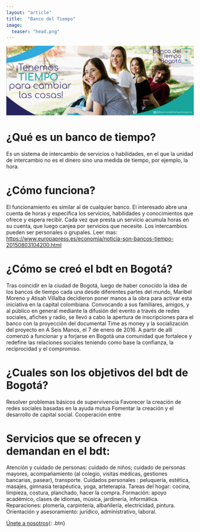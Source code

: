 ```yaml
---
layout: "article"
title:  "Banco del Tiempo"
image:
  teaser: "head.png"
---
```



![1](/images/head.png)

# ¿Qué es un banco de tiempo?



Es un sistema de intercambio de servicios o habilidades, en el que la unidad de intercambio no es el dinero sino una medida de tiempo, por ejemplo, la hora.


# ¿Cómo funciona?

El funcionamiento es similar al de cualquier banco. El interesado abre una cuenta de horas y especifica los servicios, habilidades y conocimientos que ofrece y espera recibir. Cada vez que presta un servicio acumula horas en su cuenta, que luego canjea por servicios que necesite.
Los intercambios pueden ser personales o grupales.
Leer mas: https://www.europapress.es/economia/noticia-son-bancos-tiempo-20150803104200.html

# ¿Cómo se creó el bdt en Bogotá?

Tras coincidir en la ciudad de Bogotá, luego de haber conocido la idea de los bancos de tiempo cada una desde diferentes partes del mundo, Maribel Moreno y Atisah Villalba decidieron poner manos a la obra para activar esta iniciativa en la capital colombiana. Convocando a sus familiares, amigos, y al público en general mediante la difusión del evento a través de redes sociales, afiches y  radio, se llevó a cabo la apertura de inscripciones para el banco con la proyección del documental Time as money y la socialización del proyecto en A Seis Manos, el 7 de enero de 2016.
A partir de allí comenzó a funcionar y a forjarse en Bogotá una comunidad que fortalece y redefine las relaciones sociales teniendo como base la confianza, la reciprocidad y el compromiso. 

# ¿Cuales son los objetivos del bdt de Bogotá?

Resolver problemas básicos de supervivencia
Favorecer la creación de redes sociales basadas en la ayuda mutua
Fomentar la creación y el desarrollo de capital social.
Cooperación entre 


# Servicios que se ofrecen y demandan en el bdt:

Atención y cuidado de personas: cuidado de niños; cuidado de personas mayores, acompañamiento (al colegio, visitas médicas, gestiones bancarias, pasear), transporte.
Cuidados personales : peluquería, estética, masajes, gimnasia terapéutica, yoga, arteterapia.
Tareas del hogar: cocina, limpieza, costura, planchado, hacer la compra.
Formación: apoyo académico, clases de idiomas, música, jardinería, informática.
Reparaciones: plomería, carpintería,  albañilería, electricidad, pintura.
Orientación y asesoramiento: jurídico, administrativo, laboral.



[Únete a nosotros](/unete){: .btn}
